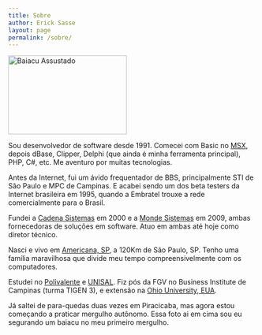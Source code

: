 ```yaml
---
title: Sobre
author: Erick Sasse
layout: page
permalink: /sobre/
---
```

[<img src="http://farm1.staticflickr.com/2/1683481_8bb2a4856e_m.jpg" width="240" height="160" alt="Baiacu Assustado" />][1]

Sou desenvolvedor de software desde 1991. Comecei com Basic no [MSX][2], depois dBase, Clipper, Delphi (que ainda é minha ferramenta principal), PHP, C#, etc. Me aventuro por muitas tecnologias.

Antes da Internet, fui um ávido frequentador de BBS, principalmente STI de São Paulo e MPC de Campinas. E acabei sendo um dos beta testers da Internet brasileira em 1995, quando a Embratel trouxe a rede comercialmente para o Brasil.

Fundei a [Cadena Sistemas][3] em 2000 e a [Monde Sistemas][9] em 2009, ambas fornecedoras de soluções em software. Atuo em ambas até hoje como diretor técnico.

Nasci e vivo em [Americana, SP][4], a 120Km de São Paulo, SP. Tenho uma família maravilhosa que divide meu tempo compreensivelmente com os computadores.

Estudei no [Polivalente][5] e [UNISAL][6]. Fiz pós da FGV no Business Institute de Campinas (turma TIGEN 3), e extensão na [Ohio University, EUA][7].

Já saltei de para-quedas duas vezes em Piracicaba, mas agora estou começando a praticar mergulho autônomo. Essa foto ai em cima sou eu segurando um baiacu no meu primeiro mergulho.

 [1]: http://www.flickr.com/photos/esasse/1683481/ "Baiacu Assustado por Erick Sasse, no Flickr"
 [2]: /wp-content/uploads/2005/02/expertplus_fev90.jpg
 [3]: http://www.cadena.com.br
 [4]: http://www.americana.sp.gov.br
 [5]: http://www.etepa.com.br
 [6]: http://www.unisal.br
 [7]: http://www.ohio.edu
 [9]: http://www.monde.com.br
